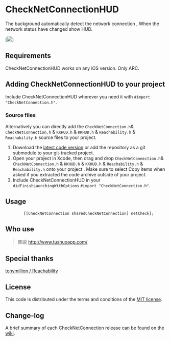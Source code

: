 CheckNetConnectionHUD
=====================

The background automatically detect the network connection , When the network status have changed show HUD.

[![](https://github.com/Coneboy-k/KKNavigationController/blob/master/SHOW_GIF/18.gif?raw=true)]

## Requirements
CheckNetConnectionHUD works on any iOS version. Only ARC.

## Adding CheckNetConnectionHUD to your project

Include CheckNetConnectionHUD wherever you need it with `#import "CheckNetConnection.h"`.

### Source files

Alternatively you can directly add the `CheckNetConnection.h`& `CheckNetConnection.h` & `KKHUD.h` & `KKHUD.h` & `Reachability.h` & `Reachability.h` source files to your project.

1. Download the [latest code version](https://github.com/Coneboy-k/CheckNetConnectionHUD/archive/master.zip) or add the repository as a git submodule to your git-tracked project. 
2. Open your project in Xcode, then drag and drop `CheckNetConnection.h`& `CheckNetConnection.h` & `KKHUD.h` & `KKHUD.h` & `Reachability.h` & `Reachability.h` onto your project . Make sure to select Copy items when asked if you extracted the code archive outside of your project. 
3. Include CheckNetConnectionHUD in your `didFinishLaunchingWithOptions`
 `#import "CheckNetConnection.h"`.

## Usage

    	    [[CheckNetConnection sharedCheckNetConnection] netCheck];



## Who use

>图说  http://www.tushuoapp.com/

## Special thanks

[tonymillion / Reachability](https://github.com/tonymillion/Reachabiliy
)
## License

This code is distributed under the terms and conditions of the [MIT license](LICENSE). 

## Change-log

A brief summary of each CheckNetConnection release can be found on the [wiki](https://github.com/Coneboy-k/CheckNetConnection/wiki). 
